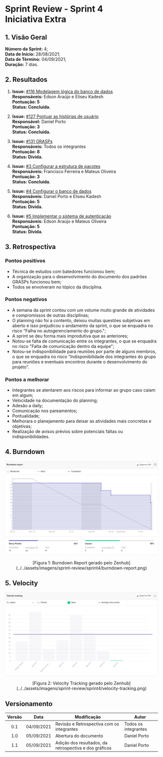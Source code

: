 # Sprint Review - Sprint 4 <br> <span class="rotulo-extra">Iniciativa Extra</span>

## 1. Visão Geral
**Número da Sprint:** 4;<br>
**Data de Início:** 28/08/2021;<br>
**Data de Término:** 04/09/2021;<br>
**Duração:** 7 dias.<br>

## 2. Resultados

1. **Issue:** [#116 Modelagem lógica do banco de dados](https://github.com/UnBArqDsw2021-1/2021.1_G6_Curumim/issues/116)<br> 
**Responsáveis:** Edson Araújo e Eliseu Kadesh<br>
**Pontuação: 5**<br>
**Status: Concluída.**<br> 

2. **Issue:** [#127 Pontuar as histórias de usuário](https://github.com/UnBArqDsw2021-1/2021.1_G6_Curumim/issues/127)<br> 
**Responsável:** Daniel Porto<br>
**Pontuação: 3**<br>
**Status: Concluída.**<br>

3. **Issue:** [#131 GRASPs](https://github.com/UnBArqDsw2021-1/2021.1_G6_Curumim/issues/131)<br> 
**Responsáveis:** Todos os integrantes<br>
**Pontuação: 8**<br>
**Status: Dívida.**<br>  

4. **Issue:** [#3 Configurar a estrutura de pacotes](https://github.com/UnBArqDsw2021-1/2021.1_G6_Curumim_Back-end/issues/3)<br> 
**Responsáveis:** Francisco Ferreira e Mateus Oliveira<br>
**Pontuação: 3**<br>
**Status: Concluída.**<br>

5. **Issue:** [#4 Configurar o banco de dados](https://github.com/UnBArqDsw2021-1/2021.1_G6_Curumim_Back-end/issues/4)<br> 
**Responsáveis:** Daniel Porto e Eliseu Kadesh  <br>
**Pontuação: 5**<br>
**Status: Dívida.**<br>

6. **Issue:** [#5 Implementar o sistema de autenticação](https://github.com/UnBArqDsw2021-1/2021.1_G6_Curumim_Back-end/issues/5)<br> 
**Responsáveis:** Edson Araújo e Mateus Oliveira<br>
**Pontuação: 5**<br>
**Status: Dívida.**<br>

 ## 3. Retrospectiva

### **Pontos positivos**
- Técnica de estudos com batedores funcionou bem;
- A organização para o desenvolvimento do documento dos padrões GRASPs funcionou bem;
- Todos se envolveram no tópico da disciplina.

### **Pontos negativos**
- A semana da sprint contou com um volume muito grande de atividades e compromissos de outras disciplinas;
- O planning não foi a contento, deixou muitas questões subjetivas em aberto e isso prejudicou o andamento da sprint, o que se enquadra no risco "Falha no autogerenciamento do grupo.";
- A sprint se deu forma mais improdutiva que as anteriores;
- Notou-se falta de comunicação entre os integrantes, o que se enquadra no risco "Falta de comunicação dentro da equipe";
- Notou-se indisponibilidade para reuniões por parte de alguns membros, o que se enquadra no risco "Indisponibilidade dos integrantes do grupo para reuniões e eventuais encontros durante o desenvolvimento do projeto".
  
### **Pontos a melhorar**
- Integrantes se atentarem aos riscos para informar ao grupo caso caiam em algum;
- Velocidade na documentação do planning;
- Adesão a daily;
- Comunicação nos pareamentos;
- Pontualidade;
- Melhorara o planejamento para deixar as atividades mais concretas e objetivas;
- Realização de avisos prévios sobre potenciais faltas ou indisponibilidades.

## 4. Burndown
![Burndown Report](../../assets/imagens/sprint-review/sprint4/burndown-report.png)
<center>[Figura 1: Burndown Report gerado pelo Zenhub](../../assets/imagens/sprint-review/sprint4/burndown-report.png)</center>

## 5. Velocity
![Velocity Tracking](../../assets/imagens/sprint-review/sprint4/velocity-tracking.png)
<center>[Figura 2: Velocity Tracking gerado pelo Zenhub](../../assets/imagens/sprint-review/sprint4/velocity-tracking.png)</center>

## Versionamento
| Versão | Data       | Modificação                                | Autor                |
| :----: | ---------- | ------------------------------------------ | -------------------- |
|  0.1   | 04/09/2021 | Revisão e Retrospectiva com os integrantes | Todos os integrantes |
|  1.0   | 05/09/2021 | Abertura do documento | Daniel Porto |
|  1.1   | 05/09/2021 | Adição dos resultados, da retrospectiva e dos gráficos | Daniel Porto |